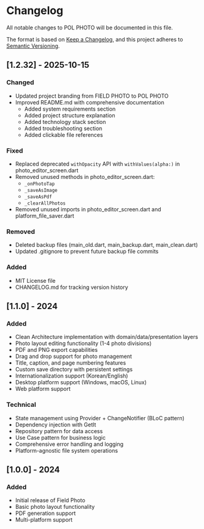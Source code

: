 # Changelog

All notable changes to POL PHOTO will be documented in this file.

The format is based on [Keep a Changelog](https://keepachangelog.com/en/1.0.0/),
and this project adheres to [Semantic Versioning](https://semver.org/spec/v2.0.0.html).

## [1.2.32] - 2025-10-15

### Changed
- Updated project branding from FIELD PHOTO to POL PHOTO
- Improved README.md with comprehensive documentation
  - Added system requirements section
  - Added project structure explanation
  - Added technology stack section
  - Added troubleshooting section
  - Added clickable file references

### Fixed
- Replaced deprecated `withOpacity` API with `withValues(alpha:)` in photo_editor_screen.dart
- Removed unused methods in photo_editor_screen.dart:
  - `_onPhotoTap`
  - `_saveAsImage`
  - `_saveAsPdf`
  - `_clearAllPhotos`
- Removed unused imports in photo_editor_screen.dart and platform_file_saver.dart

### Removed
- Deleted backup files (main_old.dart, main_backup.dart, main_clean.dart)
- Updated .gitignore to prevent future backup file commits

### Added
- MIT License file
- CHANGELOG.md for tracking version history

## [1.1.0] - 2024

### Added
- Clean Architecture implementation with domain/data/presentation layers
- Photo layout editing functionality (1-4 photo divisions)
- PDF and PNG export capabilities
- Drag and drop support for photo management
- Title, caption, and page numbering features
- Custom save directory with persistent settings
- Internationalization support (Korean/English)
- Desktop platform support (Windows, macOS, Linux)
- Web platform support

### Technical
- State management using Provider + ChangeNotifier (BLoC pattern)
- Dependency injection with GetIt
- Repository pattern for data access
- Use Case pattern for business logic
- Comprehensive error handling and logging
- Platform-agnostic file system operations

## [1.0.0] - 2024

### Added
- Initial release of Field Photo
- Basic photo layout functionality
- PDF generation support
- Multi-platform support
